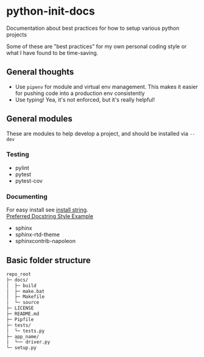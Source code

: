 # python-init-docs

Documentation about best practices for how to setup various python projects

Some of these are "best practices" for my own personal coding style or what I have found to be time-saving.

## General thoughts

- Use `pipenv` for module and virtual env management. This makes it easier for pushing code into a production env consistently
- Use typing! Yea, it's not enforced, but it's really helpful!

## General modules

These are modules to help develop a project, and should be installed via `--dev`

### Testing

- pylint
- pytest
- pytest-cov

### Documenting

For easy install see [install string](configs/sphinx/general.md#install-sphinx).\
[Preferred Docstring Style Example](https://sphinxcontrib-napoleon.readthedocs.io/en/latest/example_google.html)

- sphinx
- sphinx-rtd-theme
- sphinxcontrib-napoleon

## Basic folder structure

```bash
repo_root
├─ docs/
│  ├─ build
│  ├─ make.bat
│  ├─ Makefile
│  └─ source
├─ LICENSE
├─ README.md
├─ Pipfile
├─ tests/
│  └─ tests.py
├─ app_name/
|  └── driver.py
└─ setup.py
```
